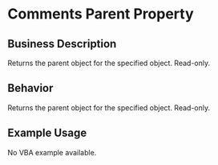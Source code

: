 # Comments Parent Property

## Business Description
Returns the parent object for the specified object. Read-only.

## Behavior
Returns the parent object for the specified object. Read-only.

## Example Usage
No VBA example available.